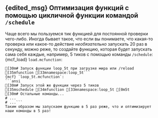 ## {edited_msg} Оптимизация функций с помощью цикличной функции командой `/schedule`
Чаще всего мы пользуемся тик функцией для постоянной проверки чего-либо. Иногда бывает такое, что если вы понимаете, что какая-то проверка или какое-то действие *необязательно* запускать 20 раз в секунду, можно реже, то создайте функцию, которая будет запускать сама себя каждые, например, 5 тиков с помощью команды `/schedule`:
{mcf_load} `load.mcfunction`:
```ansi
[30m# Запуск функции loop_5t при загрузке мира или /reload
[35mfunction [33mnamespace:loop_5t```
{mcf} `loop_5t.mcfunction`:
```ansi
[30m# Запуск этой же функции через 5 тиков
[35mschedule [34mfunction [33mnamespace:loop_5t [0m5t
[30m# Остальные команды...
# ...
# ...```
Таким образом мы запускаем функцию в 5 раз реже, что и оптимизирует наши команды в 5 раз!